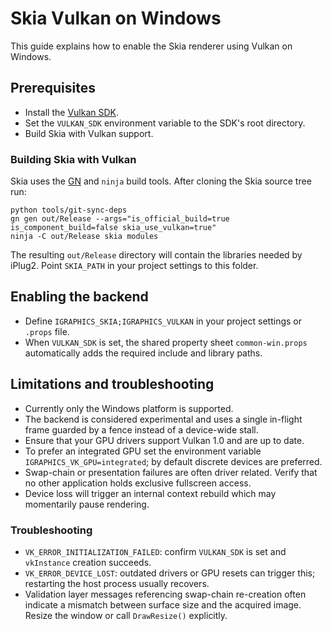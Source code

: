 # Skia Vulkan on Windows

This guide explains how to enable the Skia renderer using Vulkan on Windows.

## Prerequisites
- Install the [Vulkan SDK](https://vulkan.lunarg.com/sdk/home).
- Set the `VULKAN_SDK` environment variable to the SDK's root directory.
- Build Skia with Vulkan support.

### Building Skia with Vulkan

Skia uses the [GN](https://gn.googlesource.com/gn/) and `ninja` build tools. After cloning the Skia source tree run:

```
python tools/git-sync-deps
gn gen out/Release --args="is_official_build=true is_component_build=false skia_use_vulkan=true"
ninja -C out/Release skia modules
```

The resulting `out/Release` directory will contain the libraries needed by iPlug2. Point `SKIA_PATH` in your project settings to this folder.

## Enabling the backend
- Define `IGRAPHICS_SKIA;IGRAPHICS_VULKAN` in your project settings or `.props` file.
- When `VULKAN_SDK` is set, the shared property sheet `common-win.props` automatically adds the required include and library paths.

## Limitations and troubleshooting
- Currently only the Windows platform is supported.
- The backend is considered experimental and uses a single in-flight frame guarded by a fence instead of a device-wide stall.
- Ensure that your GPU drivers support Vulkan 1.0 and are up to date.
- To prefer an integrated GPU set the environment variable `IGRAPHICS_VK_GPU=integrated`; by default discrete devices are preferred.
- Swap-chain or presentation failures are often driver related. Verify that no other application holds exclusive fullscreen access.
- Device loss will trigger an internal context rebuild which may momentarily pause rendering.

### Troubleshooting

- `VK_ERROR_INITIALIZATION_FAILED`: confirm `VULKAN_SDK` is set and `vkInstance` creation succeeds.
- `VK_ERROR_DEVICE_LOST`: outdated drivers or GPU resets can trigger this; restarting the host process usually recovers.
- Validation layer messages referencing swap-chain re-creation often indicate a mismatch between surface size and the acquired image. Resize the window or call `DrawResize()` explicitly.
